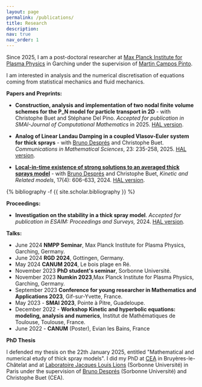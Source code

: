 ```yaml
---
layout: page
permalink: /publications/
title: Research
description: 
nav: true
nav_order: 1
---
```


Since 2025, I am a post-doctoral researcher at [Max Planck Institute for Plasma Physics](https://www.ipp.mpg.de/12411/garching) in Garching under the supervision of [Martin Campos Pinto](https://www.ipp.mpg.de/5175712/campos_pinto_martin). 

I am interested in analysis and the numerical discretisation of equations coming from statistical mechanics and fluid mechanics. 

**Papers and Preprints:**

- **Construction, analysis and implementation of two nodal finite volume schemes for the P_N
model for particle transport in 2D** - with Christophe Buet and Stéphane Del Pino. *Accepted for publication in SMAI-Journal of Computational Mathematics* in 2025. [HAL version](https://cea.hal.science/cea-04519862). 

- **Analog of Linear Landau Damping in a coupled Vlasov-Euler system for thick sprays** - with [Bruno Després](https://www.ljll.math.upmc.fr/despres/) and Christophe Buet. *Communications in Mathematical Sciences*, 23: 235-258, 2025. [HAL version](https://hal.science/hal-04265990v1).
- [**Local-in-time existence of strong solutions to an averaged thick sprays model**](https://www.aimsciences.org/article/doi/10.3934/krm.2023034) - with [Bruno Després](https://www.ljll.math.upmc.fr/despres/) and Christophe Buet, *Kinetic and Related models*, 17(4): 606-633, 2024. [HAL version](https://hal.science/hal-03881187).


<div class="publications">

{% bibliography -f {{ site.scholar.bibliography }} %}

</div>

**Proceedings:**

- **Investigation on the stability in a thick spray model**. *Accepted for publication in ESAIM: Proceedings and Surveys,* 2024. [HAL version](https://hal.science/hal-04586793). 
 
**Talks:**

- June 2024 **NMPP Seminar**, Max Planck Institute for Plasma Physics, Garching, Germany.
- June 2024 **RGD 2024**, Gottingen, Germany.
- May 2024 **CANUM 2024**, Le bois plage en Ré.
- November 2023 **PhD student's seminar**, Sorbonne Université.
- November 2023 **Numkin 2023**,Max Planck Institute for Plasma Physics, Garching, Germany.
- September 2023 **Conference for young researcher in Mathematics and Applications 2023**, Gif-sur-Yvette, France.
- May 2023 - **SMAI 2023**, Pointe à Pitre, Guadeloupe.
- December 2022 - **Workshop Kinetic and hyperbolic equations: modeling, analysis and numerics**, Institut de Mathématiques de Toulouse, Toulouse, France. 
- June 2022 - **CANUM** (Poster), Evian les Bains, France



**PhD Thesis**

I defended my thesis on the 22th January 2025, entitled "Mathematical and numerical etudy of thick spray models". I did my PhD at [CEA](https://www.cea.fr/english/Pages/Welcome.aspx) in Bruyères-le-Châtelat and at [Laboratoire Jacques Louis Lions](https://www.ljll.math.upmc.fr/fr/?lang=fr) (Sorbonne Université) in Paris under the supervision of [Bruno Després](https://www.ljll.math.upmc.fr/despres/) (Sorbonne Université) and Christophe Buet (CEA). 
